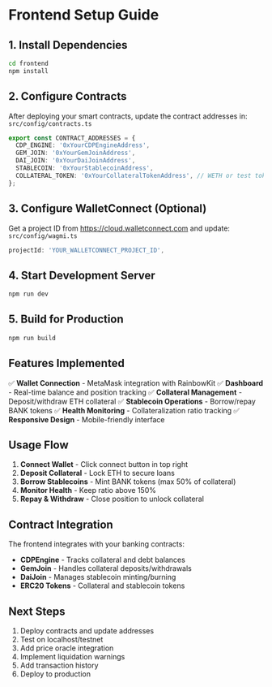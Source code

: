 # Frontend Setup Guide

## 1. Install Dependencies

```bash
cd frontend
npm install
```

## 2. Configure Contracts

After deploying your smart contracts, update the contract addresses in:
`src/config/contracts.ts`

```typescript
export const CONTRACT_ADDRESSES = {
  CDP_ENGINE: '0xYourCDPEngineAddress',
  GEM_JOIN: '0xYourGemJoinAddress',
  DAI_JOIN: '0xYourDaiJoinAddress',
  STABLECOIN: '0xYourStablecoinAddress',
  COLLATERAL_TOKEN: '0xYourCollateralTokenAddress', // WETH or test token
};
```

## 3. Configure WalletConnect (Optional)

Get a project ID from https://cloud.walletconnect.com and update:
`src/config/wagmi.ts`

```typescript
projectId: 'YOUR_WALLETCONNECT_PROJECT_ID',
```

## 4. Start Development Server

```bash
npm run dev
```

## 5. Build for Production

```bash
npm run build
```

## Features Implemented

✅ **Wallet Connection** - MetaMask integration with RainbowKit
✅ **Dashboard** - Real-time balance and position tracking
✅ **Collateral Management** - Deposit/withdraw ETH collateral
✅ **Stablecoin Operations** - Borrow/repay BANK tokens
✅ **Health Monitoring** - Collateralization ratio tracking
✅ **Responsive Design** - Mobile-friendly interface

## Usage Flow

1. **Connect Wallet** - Click connect button in top right
2. **Deposit Collateral** - Lock ETH to secure loans
3. **Borrow Stablecoins** - Mint BANK tokens (max 50% of collateral)
4. **Monitor Health** - Keep ratio above 150%
5. **Repay & Withdraw** - Close position to unlock collateral

## Contract Integration

The frontend integrates with your banking contracts:
- **CDPEngine** - Tracks collateral and debt balances
- **GemJoin** - Handles collateral deposits/withdrawals
- **DaiJoin** - Manages stablecoin minting/burning
- **ERC20 Tokens** - Collateral and stablecoin tokens

## Next Steps

1. Deploy contracts and update addresses
2. Test on localhost/testnet
3. Add price oracle integration
4. Implement liquidation warnings
5. Add transaction history
6. Deploy to production